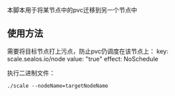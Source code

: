 本脚本用于将某节点中的pvc迁移到另一个节点中

## 使用方法
需要将目标节点打上污点，防止pvc仍调度在该节点上：
    key: scale.sealos.io/node
    value: "true"
    effect: NoSchedule

执行二进制文件：
```shell
./scale --nodeName=targetNodeName
```